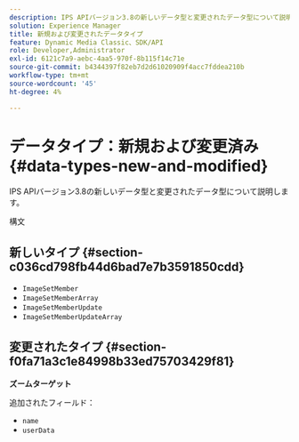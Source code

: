 ```yaml
---
description: IPS APIバージョン3.8の新しいデータ型と変更されたデータ型について説明します。
solution: Experience Manager
title: 新規および変更されたデータタイプ
feature: Dynamic Media Classic、SDK/API
role: Developer,Administrator
exl-id: 6121c7a9-aebc-4aa5-970f-8b115f14c71e
source-git-commit: b4344397f82eb7d2d61020909f4acc7fddea210b
workflow-type: tm+mt
source-wordcount: '45'
ht-degree: 4%

---
```


# データタイプ：新規および変更済み{#data-types-new-and-modified}

IPS APIバージョン3.8の新しいデータ型と変更されたデータ型について説明します。

構文

## 新しいタイプ {#section-c036cd798fb44d6bad7e7b3591850cdd}

* `ImageSetMember`
* `ImageSetMemberArray`
* `ImageSetMemberUpdate`
* `ImageSetMemberUpdateArray`

## 変更されたタイプ {#section-f0fa71a3c1e84998b33ed75703429f81}

**ズームターゲット**

追加されたフィールド：

* `name`
* `userData`
